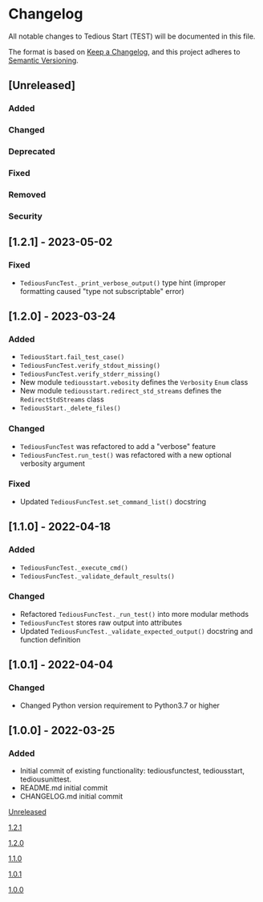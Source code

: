 # Changelog

All notable changes to Tedious Start (TEST) will be documented in this file.

The format is based on [Keep a Changelog](https://keepachangelog.com/en/1.0.0/),
and this project adheres to [Semantic Versioning](https://semver.org/spec/v2.0.0.html).

## [Unreleased]

### Added

### Changed

### Deprecated

### Fixed

### Removed

### Security

## [1.2.1] - 2023-05-02

### Fixed

- `TediousFuncTest._print_verbose_output()` type hint (improper formatting caused "type not subscriptable" error)

## [1.2.0] - 2023-03-24

### Added

- `TediousStart.fail_test_case()`
- `TediousFuncTest.verify_stdout_missing()`
- `TediousFuncTest.verify_stderr_missing()`
- New module `tediousstart.vebosity` defines the `Verbosity` `Enum` class
- New module `tediousstart.redirect_std_streams` defines the `RedirectStdStreams` class
- `TediousStart._delete_files()`

### Changed

- `TediousFuncTest` was refactored to add a "verbose" feature
- `TediousFuncTest.run_test()` was refactored with a new optional verbosity argument

### Fixed

- Updated `TediousFuncTest.set_command_list()` docstring

## [1.1.0] - 2022-04-18

### Added

- `TediousFuncTest._execute_cmd()`
- `TediousFuncTest._validate_default_results()`

### Changed

- Refactored `TediousFuncTest._run_test()` into more modular methods
- `TediousFuncTest` stores raw output into attributes
- Updated `TediousFuncTest._validate_expected_output()` docstring and function definition

## [1.0.1] - 2022-04-04

### Changed

- Changed Python version requirement to Python3.7 or higher

## [1.0.0] - 2022-03-25

### Added

- Initial commit of existing functionality: tediousfunctest, tediousstart, tediousunittest.
- README.md initial commit
- CHANGELOG.md initial commit

[Unreleased](https://github.com/hark130/tedious-start/compare/v1.2.1...dev)

[1.2.1](https://github.com/hark130/tedious-start/tree/v1.2.1)

[1.2.0](https://github.com/hark130/tedious-start/tree/v1.2.0)

[1.1.0](https://github.com/hark130/tedious-start/tree/v1.1.0)

[1.0.1](https://github.com/hark130/tedious-start/tree/v1.0.1)

[1.0.0](https://github.com/hark130/tedious-start/tree/v1.0.0)
